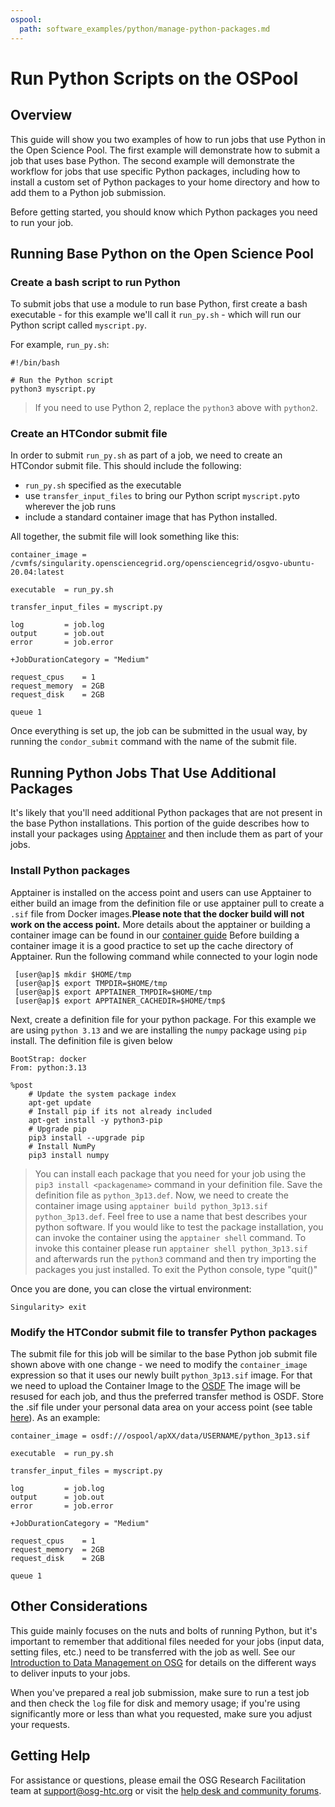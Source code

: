 ```yaml
---
ospool:
  path: software_examples/python/manage-python-packages.md
---
```


Run Python Scripts on the OSPool 
====================================

## Overview

This guide will show you two examples of how to run jobs that use Python in the Open Science Pool.
The first example will demonstrate how to submit a job that uses base Python.
The second example will demonstrate the workflow for jobs that use specific Python packages, including
how to install a custom set of Python packages to your home directory and how to add them to a Python job submission.  

Before getting started, you should know which Python packages you need to run your job.  

## Running Base Python on the Open Science Pool

### Create a bash script to run Python 
To submit jobs that use a module to run base Python, first create a bash executable - for
this example we'll call it `run_py.sh` - which will run our Python script called `myscript.py`.  

For example, `run_py.sh`:

	#!/bin/bash

	# Run the Python script 
	python3 myscript.py

> If you need to use Python 2, 
> replace the `python3` above with `python2`.

### Create an HTCondor submit file

In order to submit `run_py.sh` as part of a job, we need to create an HTCondor 
submit file. This should include the following: 

* `run_py.sh` specified as the executable    
* use `transfer_input_files` to bring our Python script `myscript.py`to wherever the job runs   
* include a standard container image that has Python installed. 

All together, the submit file will look something like this: 

	container_image = /cvmfs/singularity.opensciencegrid.org/opensciencegrid/osgvo-ubuntu-20.04:latest
	   
	executable 	= run_py.sh

	transfer_input_files = myscript.py

	log         = job.log
	output      = job.out
	error       = job.error

	+JobDurationCategory = "Medium"

	request_cpus 	= 1 
	request_memory 	= 2GB
	request_disk 	= 2GB

	queue 1

Once everything is set up, the job can be submitted in the usual way, by running 
the `condor_submit` command with the name of the submit file. 

## Running Python Jobs That Use Additional Packages

It's likely that you'll need additional Python packages that are not
present in the base Python installations. This portion of the
guide describes how to install your packages using [Apptainer](https://apptainer.org/documentation/) and 
then include them as part of your jobs. 

### Install Python packages

Apptainer is installed on the access point and users can use Apptainer to either build an image from the definition file or use apptainer pull to create a `.sif` file from Docker images.**Please note that the docker build will not work on the access point.** More details about the apptainer or building a container image can be found in our [container guide](https://portal.osg-htc.org/documentation/htc_workloads/using_software/containers-singularity/) Before building a container image it is a good practice to set up the cache directory of Apptainer. Run the following command while connected to your login node

     [user@ap]$ mkdir $HOME/tmp
	 [user@ap]$ export TMPDIR=$HOME/tmp
	 [user@ap]$ export APPTAINER_TMPDIR=$HOME/tmp
	 [user@ap]$ export APPTAINER_CACHEDIR=$HOME/tmp$ 

Next, create a definition file for your python package. For this example we are using `python 3.13` and we are installing the `numpy` package using `pip` install. The definition file is given below

    BootStrap: docker
    From: python:3.13

	%post
        # Update the system package index
        apt-get update
        # Install pip if its not already included
        apt-get install -y python3-pip
        # Upgrade pip
        pip3 install --upgrade pip
        # Install NumPy
        pip3 install numpy
     
> You can install each package that you need for your job using the `pip3 install <packagename>` command in your definition file. Save the definition file as `python_3p13.def`. Now, we need to create the container image using `apptainer build python_3p13.sif python_3p13.def`. Feel free to use a name that best describes your python software. 
> If you would like to test the package installation, you can invoke the container using the `apptainer shell` command. To invoke this container please run `apptainer shell python_3p13.sif` and afterwards run the `python3` command 
> and then try importing the packages you just installed. To exit the Python console, 
> type "quit()"

Once you are done, you can close the virtual environment: 

    Singularity> exit

### Modify the HTCondor submit file to transfer Python packages
The submit file for this job will be similar to the base Python job submit file shown above
with one change - we need to modify the `container_image` expression so that it uses our newly built `python_3p13.sif` image. For that we need to upload the Container Image to the [OSDF](https://portal.osg-htc.org/documentation/htc_workloads/managing_data/osdf/)
The image will be resused for each job, and thus the preferred transfer method is OSDF. Store the .sif file under your personal data area on your access point (see table [here](https://portal.osg-htc.org/documentation/htc_workloads/managing_data/osdf/#where-to-put-your-files)).
As an example: 

	container_image = osdf:///ospool/apXX/data/USERNAME/python_3p13.sif
	
	executable 	= run_py.sh

	transfer_input_files = myscript.py

	log         = job.log
	output      = job.out
	error       = job.error

	+JobDurationCategory = "Medium"

	request_cpus 	= 1 
	request_memory 	= 2GB
	request_disk 	= 2GB

	queue 1

## Other Considerations

This guide mainly focuses on the nuts and bolts of running Python, but it's important 
to remember that additional files needed for your jobs (input data, setting files, etc.) 
need to be transferred with the job as well. See our [Introduction to Data Management 
on OSG](https://portal.osg-htc.org/documentation/htc_workloads/managing_data/overview/) for details on the different ways to deliver inputs to your jobs. 

When you've prepared a real job submission, make sure to run a test job and then check 
the `log` file for disk and memory usage; if you're using significantly more or less 
than what you requested, make sure you adjust your requests. 

## Getting Help

For assistance or questions, please email the OSG Research Facilitation
team  at [support@osg-htc.org](mailto:support@osg-htc.org) or visit the [help desk and community forums](http://support.opensciencegrid.org).

[module-guide]: ../../../htc_workloads/using_software/software-request/
[data-intro]: ../../../htc_workloads/managing_data/osgconnect-storage/
